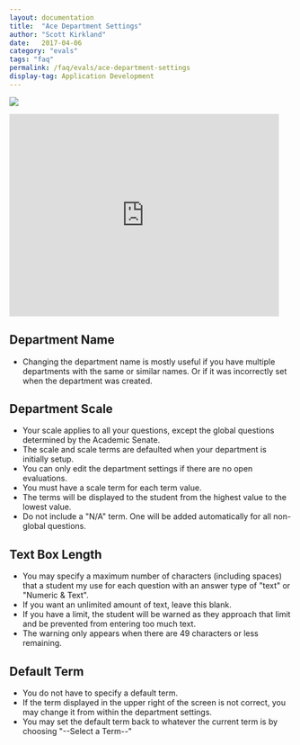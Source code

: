 ```yaml
---
layout: documentation
title:  "Ace Department Settings"
author: "Scott Kirkland"
date:   2017-04-06
category: "evals"
tags: "faq"
permalink: /faq/evals/ace-department-settings
display-tag: Application Development
---
```


![](https://i.embed.ly/1/image?url=http%3A%2F%2Fucdavis.github.io%2FACE%2Fimages%2Ffaq%2FAceDeptButton2.png&key=afea23f29e5a4f63bd166897e3dc72df)

<iframe width="480" height="360" src="https://www.youtube.com/embed/_AJujDX5aJE" frameborder="0"> </iframe>

## Department Name

- Changing the department name is mostly useful if you have multiple departments with the same or similar names. Or if it was incorrectly set when the department was created.

## Department Scale

- Your scale applies to all your questions, except the global questions determined by the Academic Senate.
- The scale and scale terms are defaulted when your department is initially setup.
- You can only edit the department settings if there are no open evaluations.
- You must have a scale term for each term value.
- The terms will be displayed to the student from the highest value to the lowest value.
- Do not include a "N/A" term. One will be added automatically for all non-global questions.

## Text Box Length

- You may specify a maximum number of characters (including spaces) that a student my use for each question with an answer type of "text" or "Numeric & Text".
- If you want an unlimited amount of text, leave this blank.
- If you have a limit, the student will be warned as they approach that limit and be prevented from entering too much text.
- The warning only appears when there are 49 characters or less remaining.

## Default Term

- You do not have to specify a default term.
- If the term displayed in the upper right of the screen is not correct, you may change it from within the department settings.
- You may set the default term back to whatever the current term is by choosing "--Select a Term--"

